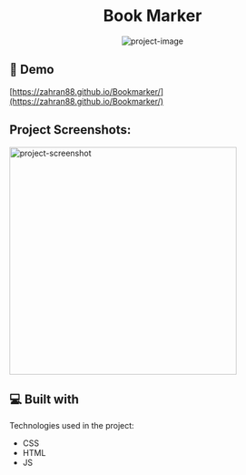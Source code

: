 <h1 align="center" id="title">Book Marker</h1>

<p align="center"><img src="https://socialify.git.ci/ZAHRAN88/Bookmarker/image?language=1&amp;name=1&amp;owner=1&amp;theme=Light" alt="project-image"></p>

<h2>🚀 Demo</h2>

[https://zahran88.github.io/Bookmarker/](https://zahran88.github.io/Bookmarker/)

<h2>Project Screenshots:</h2>

<img src="https://i.postimg.cc/ht6qKQ0M/Screenshot-2024-01-26-094014.png" alt="project-screenshot" width="400" height="400/">

  
  
<h2>💻 Built with</h2>

Technologies used in the project:

*   CSS
*   HTML
*   JS
